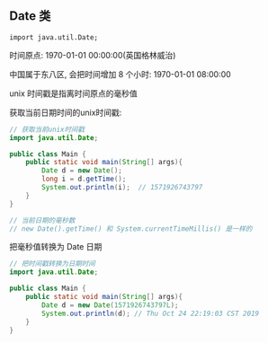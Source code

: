 ## Date 类

`import java.util.Date;`



时间原点: 1970-01-01  00:00:00(英国格林威治)  

中国属于东八区, 会把时间增加 8 个小时: 1970-01-01  08:00:00

unix 时间戳是指离时间原点的毫秒值



获取当前日期时间的unix时间戳:

```java
// 获取当前unix时间戳
import java.util.Date;

public class Main {
    public static void main(String[] args){
        Date d = new Date();
        long i = d.getTime();
        System.out.println(i);  // 1571926743797
    }
}

// 当前日期的毫秒数
// new Date().getTime() 和 System.currentTimeMillis() 是一样的
```



把毫秒值转换为 Date 日期

```java
// 把时间戳转换为日期时间
import java.util.Date;

public class Main {
    public static void main(String[] args){
        Date d = new Date(1571926743797L);
        System.out.println(d); // Thu Oct 24 22:19:03 CST 2019
    }
}
```

